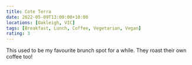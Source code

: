 ```yaml
---
title: Cote Terra
date: 2022-05-09T13:00:00+10:00
locations: [Oakleigh, VIC]
tags: [Breakfast, Lunch, Coffee, Vegetarian, Vegan]
rating: 3
---
```


This used to be my favourite brunch spot for a while. They roast their own coffee too!